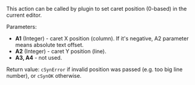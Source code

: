 This action can be called by plugin to set caret position (0-based) in the current editor.

Parameters:

- **A1** (Integer) - caret X position (column). If it's negative, A2 parameter means absolute text offset.
- **A2** (Integer) - caret Y position (line).
- **A3, A4** - not used.

Return value: `cSynError` if invalid position was passed (e.g. too big line number), or `cSynOK` otherwise.
